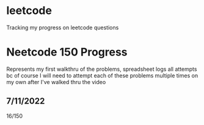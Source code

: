 # leetcode
Tracking my progress on leetcode questions

<h1> Neetcode 150 Progress </h1>

<body> Represents my first walkthru of the problems, spreadsheet logs all attempts bc of course I will need to attempt each of these problems multiple times on my own after I've walked thru the video </body>

<h2> 7/11/2022 </h2>

16/150
